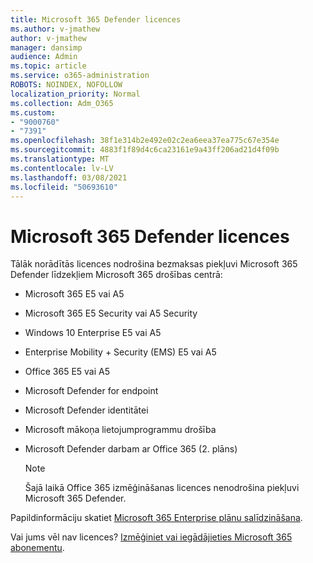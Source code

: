 ```yaml
---
title: Microsoft 365 Defender licences
ms.author: v-jmathew
author: v-jmathew
manager: dansimp
audience: Admin
ms.topic: article
ms.service: o365-administration
ROBOTS: NOINDEX, NOFOLLOW
localization_priority: Normal
ms.collection: Adm_O365
ms.custom:
- "9000760"
- "7391"
ms.openlocfilehash: 38f1e314b2e492e02c2ea6eea37ea775c67e354e
ms.sourcegitcommit: 4883f1f89d4c6ca23161e9a43ff206ad21d4f09b
ms.translationtype: MT
ms.contentlocale: lv-LV
ms.lasthandoff: 03/08/2021
ms.locfileid: "50693610"
---
```

# <a name="licenses-for-microsoft-365-defender"></a>Microsoft 365 Defender licences

Tālāk norādītās licences nodrošina bezmaksas piekļuvi Microsoft 365 Defender līdzekļiem Microsoft 365 drošības centrā:

- Microsoft 365 E5 vai A5
- Microsoft 365 E5 Security vai A5 Security
- Windows 10 Enterprise E5 vai A5
- Enterprise Mobility + Security (EMS) E5 vai A5
- Office 365 E5 vai A5
- Microsoft Defender for endpoint
- Microsoft Defender identitātei
- Microsoft mākoņa lietojumprogrammu drošība
- Microsoft Defender darbam ar Office 365 (2. plāns)

    > [!NOTE]
    > Šajā laikā Office 365 izmēģināšanas licences nenodrošina piekļuvi Microsoft 365 Defender.

Papildinformāciju skatiet [Microsoft 365 Enterprise plānu salīdzināšana](https://go.microsoft.com/fwlink/?linkid=2143458).

Vai jums vēl nav licences? [Izmēģiniet vai iegādājieties Microsoft 365 abonementu](https://go.microsoft.com/fwlink/?linkid=2143625).
